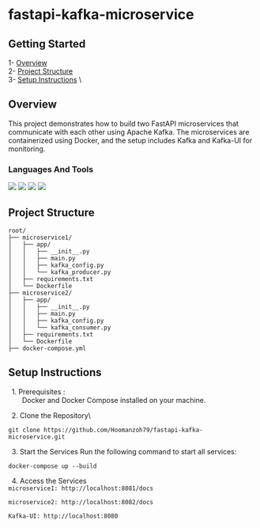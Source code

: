 # fastapi-kafka-microservice
## Getting Started
1- [Overview](#Overview)\
2- [Project Structure](#project_structure) \
3- [Setup Instructions](#setup_instructions) \

## Overview

This project demonstrates how to build two FastAPI microservices that communicate with each other using Apache Kafka. The microservices are containerized using Docker, and the setup includes Kafka and Kafka-UI for monitoring.

### Languages And Tools
	
<div>
	<img src="https://skillicons.dev/icons?i=python"/>
	<img src="https://skillicons.dev/icons?i=fastapi"/>
	<img src="https://skillicons.dev/icons?i=docker"/>
 <img src="https://skillicons.dev/icons?i=kafka"/>
</div>

## Project Structure

```
root/
├── microservice1/
│   ├── app/
│   │   ├── __init__.py
│   │   ├── main.py
│   │   ├── kafka_config.py
│   │   └── kafka_producer.py
│   ├── requirements.txt
│   └── Dockerfile
├── microservice2/
│   ├── app/
│   │   ├── __init__.py
│   │   ├── main.py
│   │   ├── kafka_config.py
│   │   └── kafka_consumer.py
│   ├── requirements.txt
│   └── Dockerfile
├── docker-compose.yml
```

## Setup Instructions

&ensp;1. Prerequisites : \
&ensp;&ensp;&ensp;&ensp;Docker and Docker Compose installed on your machine.

&ensp;2. Clone the Repository\
```
git clone https://github.com/Hoomanzoh79/fastapi-kafka-microservice.git
```
&ensp;3. Start the Services
Run the following command to start all services:
```
docker-compose up --build
```
&ensp;4. Access the Services\
```microservice1: http://localhost:8081/docs```

```microservice2: http://localhost:8082/docs```

```Kafka-UI: http://localhost:8080```

